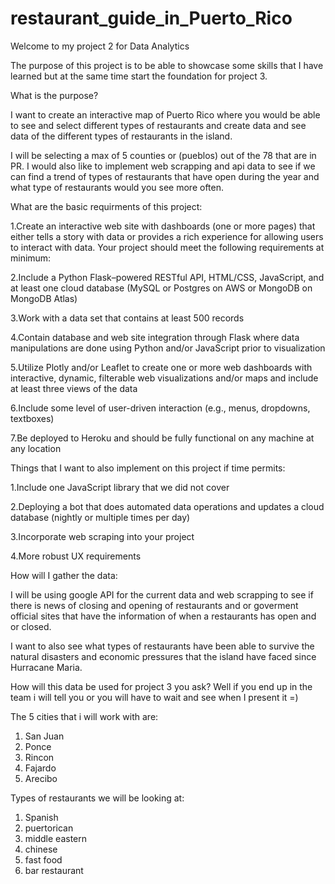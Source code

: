 # restaurant_guide_in_Puerto_Rico

Welcome to my project 2 for Data Analytics

The purpose of this project is to be able to showcase some skills that I have learned but at the same time start the foundation for project 3.

What is the purpose?

I want to create an interactive map of Puerto Rico where you would be able to see and select different types of restaurants and create data and see data of the different types of restaurants in the island.

I will be selecting a max of 5 counties or (pueblos) out of the 78 that are in PR. I would also like to implement web scrapping and api data to see if we can find a trend of types of restaurants that have open during the year and what type of restaurants would you see more often. 

What are the basic requirments of this project:

1.Create an interactive web site with dashboards (one or more pages) that either tells a story with data or provides a rich experience for allowing users to interact with data. Your project should meet the following requirements at minimum:

2.Include a Python Flask–powered RESTful API, HTML/CSS, JavaScript, and at least one cloud database (MySQL or Postgres on AWS or MongoDB on MongoDB Atlas)

3.Work with a data set that contains at least 500 records

4.Contain database and web site integration through Flask where data manipulations are done using Python and/or JavaScript prior to visualization

5.Utilize Plotly and/or Leaflet to create one or more web dashboards with interactive, dynamic, filterable web visualizations and/or maps and include at least three views of the data

6.Include some level of user-driven interaction (e.g., menus, dropdowns, textboxes)

7.Be deployed to Heroku and should be fully functional on any machine at any location

Things that I want to also implement on this project if time permits:

1.Include one JavaScript library that we did not cover

2.Deploying a bot that does automated data operations and updates a cloud database (nightly or multiple times per day)

3.Incorporate web scraping into your project

4.More robust UX requirements


How will I gather the data:

I will be using google API for the current data and web scrapping to see if there is news of closing and opening of restaurants and or goverment official sites that have the information of when a restaurants has open and or closed.

I want to also see what types of restaurants have been able to survive the natural disasters and economic pressures that the island have faced since Hurracane Maria.

How will this data be used for project 3 you ask? Well if you end up in the team i will tell you or you will have to wait and see when I present it =)

The 5 cities that i will work with are:
1. San Juan
2. Ponce
3. Rincon
4. Fajardo
5. Arecibo

Types of restaurants we will be looking at:
1. Spanish 
2. puertorican
3. middle eastern
4. chinese
5. fast food
6. bar restaurant
